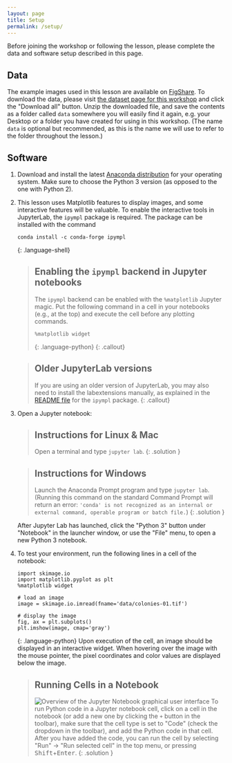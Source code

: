 ```yaml
---
layout: page
title: Setup
permalink: /setup/
---
```


Before joining the workshop or following the lesson, please complete the data and software setup described in this page.


## Data

The example images used in this lesson are available on [FigShare](https://figshare.com/).
To download the data, please visit [the dataset page for this workshop][figshare-data]
and click the "Download all" button.
Unzip the downloaded file, and save the contents as a folder  called `data` somewhere you will easily find it again,
e.g. your Desktop or a folder you have created for using in this workshop.
(The name `data` is optional but recommended, as this is the name we will use to refer to the folder throughout the lesson.)

[figshare-data]: https://figshare.com/articles/dataset/Data_Carpentry_Image_Processing_Data_beta_/19260677


## Software

1. Download and install the latest [Anaconda
   distribution](https://www.anaconda.com/distribution/) for your
   operating system. Make sure to choose the Python 3 version (as
   opposed to the one with Python 2).

2. This lesson uses Matplotlib features to display images, and some
   interactive features will be valuable. To enable the interactive
   tools in JupyterLab, the `ipympl` package is required. The package
   can be installed with the command

   ~~~
   conda install -c conda-forge ipympl
   ~~~
   {: .language-shell}

   > ## Enabling the `ipympl` backend in Jupyter notebooks
   >
   > The `ipympl` backend can be enabled with the `%matplotlib` Jupyter
   > magic. Put the following command in a cell in your notebooks
   > (e.g., at the top) and execute the cell before any plotting commands.
   >
   > ~~~
   > %matplotlib widget
   > ~~~
   > {: .language-python}
   {: .callout}

   > ## Older JupyterLab versions
   >
   > If you are using an older version of JupyterLab, you may also need
   > to install the labextensions manually, as explained in the [README
   > file](https://github.com/matplotlib/ipympl#readme) for the `ipympl`
   > package.
   {: .callout}

3. Open a Jupyter notebook:

   > ## Instructions for Linux & Mac
   >
   > Open a terminal and type `jupyter lab`.
   {: .solution }

   > ## Instructions for Windows
   >
   > Launch the Anaconda Prompt program and type `jupyter lab`.
   > (Running this command on the standard Command Prompt will return an error:
   > `'conda' is not recognized as an internal or external command, operable program or batch file.`)
   {: .solution }

   After Jupyter Lab has launched, click the "Python 3" button under "Notebook" in the launcher window,
   or use the "File" menu, to open a new Python 3 notebook.

4. To test your environment, run the following lines in a cell of the notebook:
   ~~~
   import skimage.io
   import matplotlib.pyplot as plt
   %matplotlib widget

   # load an image
   image = skimage.io.imread(fname='data/colonies-01.tif')

   # display the image
   fig, ax = plt.subplots()
   plt.imshow(image, cmap='gray')
   ~~~
   {: .language-python}
   Upon execution of the cell, an image should be displayed in an interactive widget. When hovering over the image with the mouse pointer, the pixel coordinates and color values are displayed below the image.

   > ## Running Cells in a Notebook
   >
   >
   > ![Overview of the Jupyter Notebook graphical user interface](../fig/jupyter_overview.png)
   > To run Python code in a Jupyter notebook cell, click on a cell in the notebook
   > (or add a new one by clicking the `+` button in the toolbar),
   > make sure that the cell type is set to "Code" (check the dropdown in the toolbar),
   > and add the Python code in that cell.
   > After you have added the code,
   > you can run the cell by selecting "Run" -> "Run selected cell" in the top menu,
   > or pressing <kbd>Shift</kbd>+<kbd>Enter</kbd>.
   {: .solution }
